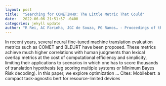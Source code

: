 ```yaml
---
layout: post
title:  "Searching for COMETINHO: The Little Metric That Could"
date:   2022-06-06 21:51:57 -0400
categories: jekyll update
author: "R Rei, AC Farinha, JGC de Souza, PG Ramos… - Proceedings of the 23rd …, 2022"
---
```

In recent years, several neural fine-tuned machine translation evaluation metrics such as COMET and BLEURT have been proposed. These metrics achieve much higher correlations with human judgments than lexical overlap metrics at the cost of computational efficiency and simplicity, limiting their applications to scenarios in which one has to score thousands of translation hypothesis (eg scoring multiple systems or Minimum Bayes Risk decoding). In this paper, we explore optimization …
Cites: ‪Mobilebert: a compact task-agnostic bert for resource-limited devices‬  